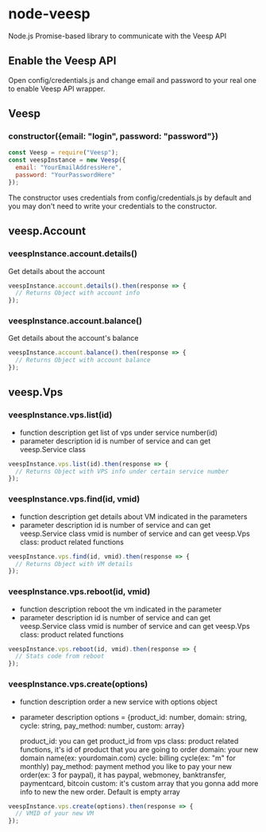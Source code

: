 # node-veesp

Node.js Promise-based library to communicate with the Veesp API

## Enable the Veesp API

Open config/credentials.js and change email and password to your real one to enable Veesp API wrapper.

## Veesp

### constructor({email: "login", password: "password"})

```js
const Veesp = require("Veesp");
const veespInstance = new Veesp({
  email: "YourEmailAddressHere",
  password: "YourPasswordHere"
});
```

The constructor uses credentials from config/credentials.js by default and you may don't need to write your credentials to the constructor.

## veesp.Account

### veespInstance.account.details()

Get details about the account

```js
veespInstance.account.details().then(response => {
  // Returns Object with account info
});
```

### veespInstance.account.balance()

Get details about the account's balance

```js
veespInstance.account.balance().then(response => {
  // Returns Object with account balance
});
```

## veesp.Vps

### veespInstance.vps.list(id)

- function description
  get list of vps under service number(id)
- parameter description
  id is number of service and can get veesp.Service class

```js
veespInstance.vps.list(id).then(response => {
  // Returns Object with VPS info under certain service number
});
```

### veespInstance.vps.find(id, vmid)

- function description
  get details about VM indicated in the parameters
- parameter description
  id is number of service and can get veesp.Service class
  vmid is number of service and can get veesp.Vps class: product related functions

```js
veespInstance.vps.find(id, vmid).then(response => {
  // Returns Object with VM details
});
```

### veespInstance.vps.reboot(id, vmid)

- function description
  reboot the vm indicated in the parameter
- parameter description
  id is number of service and can get veesp.Service class
  vmid is number of service and can get veesp.Vps class: product related functions

```js
veespInstance.vps.reboot(id, vmid).then(response => {
  // Stats code from reboot
});
```

### veespInstance.vps.create(options)

- function description
  order a new service with options object
- parameter description
  options = {product_id: number, domain: string, cycle: string, pay_method: number, custom: array}

  product_id: you can get product_id from vps class: product related functions, it's id of product that you are going to order
  domain: your new domain name(ex: yourdomain.com)
  cycle: billing cycle(ex: "m" for monthly)
  pay_method: payment method you like to pay your new order(ex: 3 for paypal), it has paypal, webmoney, banktransfer, paymentcard, bitcoin
  custom: it's custom array that you gonna add more info to new the new order. Default is empty array

```js
veespInstance.vps.create(options).then(response => {
  // VMID of your new VM
});
```
